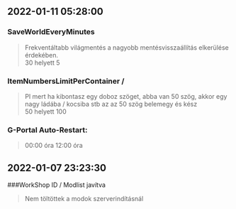 

## 2022-01-11 05:28:00

### SaveWorldEveryMinutes
> Frekventáltabb világmentés a nagyobb mentésvisszaállítás elkerülése érdekében.  
> 30 helyett 5

### ItemNumbersLimitPerContainer / 
> Pl mert ha kibontasz egy doboz szöget, abba van 50 szög, akkor egy nagy ládába / kocsiba stb az az 50 szög belemegy és kész  
> 50 helyett 100

### G-Portal Auto-Restart:
> 00:00 óra
> 12:00 óra

## 2022-01-07 23:23:30

###WorkShop ID / Modlist javítva
> Nem töltöttek a modok szerverindításnál

